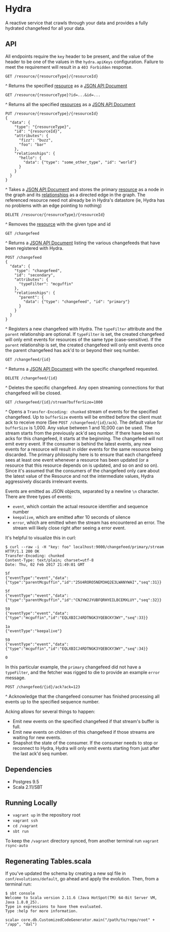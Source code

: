 Hydra
==========

A reactive service that crawls through your data and provides a fully hydrated changefeed for all your data.

API
-------

All endpoints require the `key` header to be present, and the value of the header to be one of the values in the `hydra.apiKeys`
configuration.  Failure to meet the requirement will result in a `403 Forbidden` response.

    GET /resource/{resourceType}/{resourceId}

^ Returns the specified [resource](http://jsonapi.org/format/#document-resource-objects) as a
[JSON API Document](http://jsonapi.org/format/#document-top-level)

    GET /resource/{resourceType}?id=...&id=...

^ Returns all the specified [resources](http://jsonapi.org/format/#document-resource-objects) as a
[JSON API Document](http://jsonapi.org/format/#document-top-level)

    PUT /resource/{resourceType}/{resourceId}
    {
      "data": {
        "type": "{resourceType}",
        "id": "{resourceId}",
        "attributes": {
          "fizz": "buzz",
          "foo": "bar"
        },
        "relationships": {
          "hello": {
            "data": {"type": "some_other_type", "id": "world"}
          }
        }
      }
    }

^ Takes a [JSON API Document](http://jsonapi.org/format/#document-top-level) and stores the primary
[resource](http://jsonapi.org/format/#document-resource-objects) as a node in the graph and its
[relationships](http://jsonapi.org/format/#document-resource-object-relationships) as a directed edge in the graph.  The
referenced resource need not already be in Hydra's datastore (ie, Hydra has no problems with an edge pointing to nothing)

    DELETE /resource/{resourceType}/{resourceId}

^ Removes the [resource](http://jsonapi.org/format/#document-resource-objects) with the given type and id

    GET /changefeed

^ Returns a [JSON API Document](http://jsonapi.org/format/#document-top-level) listing the various changefeeds that have
been registered with Hydra.

    POST /changefeed
    {
      "data": {
        "type": "changefeed",
        "id": "secondary",
        "attributes": {
          "typeFilter": "mcguffin"
        },
        "relationships": {
          "parent": {
            "data": {"type": "changefeed", "id": "primary"}
          }
        }
      }
    }

^ Registers a new changefeed with Hydra.  The `typeFilter` attribute and the `parent` relationship are optional.  If
`typeFilter` is set, the created changefeed will only emit events for resources of the same type (case-sensitive).  If
the `parent` relationship is set, the created changefeed will only emit events once the parent changefeed has ack'd to or
beyond their seq number.

    GET /changefeed/{id}

^ Returns a [JSON API Document](http://jsonapi.org/format/#document-top-level) with the specific changefeed requested.

    DELETE /changefeed/{id}

^ Deletes the specific changefeed.  Any open streaming connections for that changefeed will be closed.

    GET /changefeed/{id}/stream?bufferSize=1000

^ Opens a `Transfer-Encoding: chunked` stream of events for the specified changefeed.  Up to `bufferSize` events will be
emitted before the client must ack to receive more (See `POST /changefeed/{id}/ack`).  The default value for
`bufferSize` is 1,000.  Any value between 1 and 10,000 can be used.  The stream starts from the previously ack'd seq
number.  If there have been no acks for this changefeed, it starts at the beginning.  The changefeed will not emit every
event.  If the consumer is behind the latest events, any new events for a resource will result in older events for the
same resource being discarded.  The primary philosophy here is to ensure that each changefeed sees at least one event
whenever a resource has been updated (or a resource that this resource depends on is updated, and so on and so on).
Since it's assumed that the consumers of the changefeed only care about the latest value of the Resource and not the
intermediate values, Hydra aggressively discards irrelevant events.

Events are emitted as JSON objects, separated by a newline `\n` character.  There are three types of events:

* `event`, which contain the actual resource identifier and sequence number
* `keepalive`, which are emitted after 10 seconds of silence
* `error`, which are emitted when the stream has encountered an error.  The stream will likely close right after seeing
  a error event.

It's helpful to visualize this in curl:

```
$ curl --raw -i -H "key: foo" localhost:9000/changefeed/primary/stream
HTTP/1.1 200 OK
Transfer-Encoding: chunked
Content-Type: text/plain; charset=utf-8
Date: Thu, 02 Feb 2017 21:49:01 GMT

5f
{"eventType":"event","data":{"type":"parentMcguffin","id":"25U4RORO5NEM3HQ2E3LWANYWAI","seq":31}}

5f
{"eventType":"event","data":{"type":"parentMcguffin","id":"CNJYW2JYUBFQRHYEILBCEMXLUY","seq":32}}

59
{"eventType":"event","data":{"type":"mcguffin","id":"EQLXBICJ4RDTNGK3YQEBCKY3WY","seq":33}}

1a
{"eventType":"keepalive"}

59
{"eventType":"event","data":{"type":"mcguffin","id":"EQLXBICJ4RDTNGK3YQEBCKY3WY","seq":34}}

0
```

In this particular example, the `primary` changefeed did not have a `typeFilter`,
and the fetcher was rigged to die to provide an example `error` message.

    POST /changefeed/{id}/ack?ack=123
    
^ Acknowledge that the changefeed consumer has finished processing all events up to the specified sequence number.

Acking allows for several things to happen:

* Emit new events on the specified changefeed if that stream's buffer is full.
* Emit new events on children of this changefeed if those streams are waiting for new events.
* Snapshot the state of the consumer.  If the consumer needs to stop or reconnect to Hydra, Hydra will only emit events
  starting from just after the last ack'd seq number.


Dependencies
--------------
* Postgres 9.5
* Scala 2.11/SBT


Running Locally
---------------
* `vagrant up` in the repository root
* `vagrant ssh`
* `cd /vagrant`
* `sbt run`

To keep the `/vagrant` directory synced, from another terminal run `vagrant rsync-auto`

## Regenerating Tables.scala
If you've updated the schema by creating a new sql file in `conf/evolutions/default`, go ahead and apply the evolution.
Then, from a terminal run:

```
$ sbt console
Welcome to Scala version 2.11.6 (Java HotSpot(TM) 64-Bit Server VM, Java 1.8.0_25).
Type in expressions to have them evaluated.
Type :help for more information.

scala> core.db.CustomizedCodeGenerator.main("/path/to/repo/root" + "/app", "dal")
```
